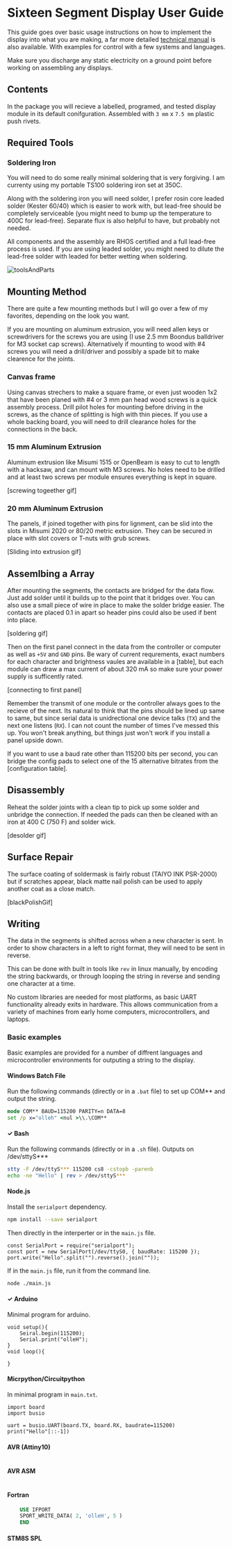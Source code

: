 # Sixteen Segment Display User Guide
This guide goes over basic usage instructions on how to implement the display into what you are making, a far more detailed [technical manual][readme] is also available. With examples for control with a few systems and languages.

Make sure you discharge any static electricity on a ground point before working on assembling any displays.

## Contents
In the package you will recieve a labelled, programed, and tested display module in its default conifguration. Assembled with `3 mm` x `7.5 mm` plastic push rivets. 

## Required Tools

### Soldering Iron
You will need to do some really minimal soldering that is very forgiving. I am currenty using my portable TS100 soldering iron set at 350C. 

Along with the soldering iron you will need solder, I prefer rosin core leaded solder (Kester 60/40) which is easier to work with, but lead-free should be completely serviceable (you might need to bump up the temperature to 400C for lead-free). Separate flux is also helpful to have, but probably not needed.

All components and the assembly are RHOS certified and a full lead-free process is used. If you are using leaded solder, you might need to dilute the lead-free solder with leaded for better wetting when soldering.


![toolsAndParts]

## Mounting Method
There are quite a few mounting methods but I will go over a few of my favorites, depending on the look you want.

If you are mounting on aluminum extrusion, you will need allen keys or screwdrivers for the screws you are using (I use 2.5 mm Boondus balldriver for M3 socket cap screws). Alternatively if mounting to wood with #4 screws you will need a drill/driver and possibly a spade bit to make clearence for the joints. 

### Canvas frame
Using canvas strechers to make a square frame, or even just wooden 1x2 that have been planed with #4 or 3 mm pan head wood screws is a quick assembly process. Drill pilot holes for mounting before driving in the screws, as the chance of splitting is high with thin pieces. If you use a whole backing board, you will need to drill clearance holes for the connections in the back.

### 15 mm Aluminum Extrusion
Aluminum extrusion like Misumi 1515 or OpenBeam is easy to cut to length with a hacksaw, and can mount with M3 screws. No holes need to be drilled and at least two screws per module ensures everything is kept in square.

[screwing togeether gif]

### 20 mm Aluminum Extrusion
The panels, if joined together with pins for lignment, can be slid into the slots in Misumi 2020 or 80/20 metric extrusion. They can be secured in place with slot covers or T-nuts with grub screws.

[Sliding into extrusion gif]

## Assemlbing a Array
After mounting the segments, the contacts are bridged for the data flow. Just add solder until it builds up to the point that it bridges over. You can also use a small piece of wire in place to make the solder bridge easier. The contacts are placed 0.1 in apart so header pins could also be used if bent into place.

[soldering gif]

Then on the first panel connect in the data from the controller or computer as well as `+5V` and `GND` pins. Be wary of current requrements, exact numbers for each character and brightness vaules are available in a [table], but each module can draw a max current of about 320 mA so make sure your power supply is sufficently rated.

[connecting to first panel]

Remember the transmit of one module or the controller always goes to the recieve of the next. Its natural to think that the pins should be lined up same to same, but since serial data is unidrectional one device talks (`TX`) and the next one listens (`RX`). I can not count the number of times I've messed this up. You won't break anything, but things just won't work if you install a panel upside down.

If you want to use a baud rate other than 115200 bits per second, you can bridge the config pads to select one of the 15 alternative bitrates from the [configuration table].

## Disassembly
Reheat the solder joints with a clean tip to pick up some solder and unbridge the connection. If needed the pads can then be cleaned with an iron at 400 C (750 F) and solder wick. 

[desolder gif]

## Surface Repair
The surface coating of soldermask is fairly robust (TAIYO INK PSR-2000) but if scratches appear, black matte nail polish can be used to apply another coat as a close match.

[blackPolishGif]

## Writing
The data in the segments is shifted across when a new character is sent. In order to show characters in a left to right format, they will need to be sent in reverse. 

This can be done with built in tools like `rev` in linux manually, by encoding the string backwards, or through looping the string in reverse and sending one character at a time. 

No custom libraries are needed for most platforms, as basic UART functionality already exits in hardware. This allows communication from a variety of machines from early home computers, microcontrollers, and laptops.

### Basic examples
Basic examples are provided for a number of diffrent languages and microcontroller environments for outputing a string to the display.

#### Windows Batch File
Run the following commands (directly or in a `.bat` file) to set up COM** and output the string.
```cmd
mode COM** BAUD=115200 PARITY=n DATA=8
set /p x="olleh" <nul >\\.\COM**
```

#### ✓ Bash
Run the following commands (directly or in a `.sh` file). Outputs on /dev/sttyS***
```bash
stty -F /dev/ttyS*** 115200 cs8 -cstopb -parenb 
echo -ne "Hello" | rev > /dev/sttyS***
```

#### Node.js
Install the `serialport` dependency.
```bash
npm install --save serialport
```
Then directly in the interperter or in the `main.js` file.
```node
const SerialPort = require("serialport");
const port = new SerialPort(/dev/ttyS0, { baudRate: 115200 });
port.write("Hello".split("").reverse().join(""));
```

If in the `main.js` file, run it from the command line.
```bash
node ./main.js
```

#### ✓ Arduino
Minimal program for arduino.
```arduino
void setup(){
    Seiral.begin(115200);
    Serial.print("olleH");
}
void loop(){

}
```

#### Micrpython/Circuitpython
In minimal program in `main.txt`.
```pyhton
import board
import busio
 
uart = busio.UART(board.TX, board.RX, baudrate=115200)
print("Hello"[::-1])
```


#### AVR (Attiny10)
```c

```

#### AVR ASM
```asm
```

#### Fortran
```fortran
    USE IFPORT
    SPORT_WRITE_DATA( 2, 'olleH', 5 )
    END
```

#### STM8S SPL
```c

```

<!-- Internal Links -->
[readme]:                    ../readme.md


<!-- Images -->
[toolsAndParts]:             ./userGuide/toolsAndParts.jpg
